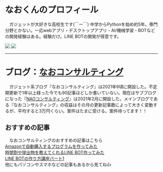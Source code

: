 # なおくんのプロフィール

　ガジェットが大好きな高校生です(￣ー￣) 中学からPythonを始め約5年。専門分野とかない。一応webアプリ・デスクトップアプリ・AI/機械学習・BOTなどの開発経験はある。経験だけ。LINE BOTの開発が得意です。
 
![](https://img.shields.io/badge/I%20love-Python-success) ![](https://img.shields.io/twitter/follow/nao_consulting?style=social)
___
# ブログ：[なおコンサルティング](https://nao-consulting.net/)

　ガジェット系ブログ『なおコンサルティング』は2021年9頃に開設した。不定期更新で1年以上経った今でも90記事ほどしか書いていない。現在はサブブログになった『[NAOコンサルティング](https://note.com/naokun_gadget)』は2021年2月に開設した。メインブログである『なおコンサルティング』の収益はその月の更新記事数によって大きく変動するが、平均すると3万円くらい。案件はたまに受ける。案件待ってます！！
 
## おすすめの記事

　なおコンサルティングのおすすめの記事はこちら  
 [Amazonで自動購入するプログラムを作ってみた](https://nao-consulting.net/1961/)  
 [時間割や提出物を教えてくれるLINE BOT作ってみた](https://nao-consulting.net/2365/)  
 [LINE BOTの作り方講座パート1](https://nao-consulting.net/3041/)  
 他にもパソコンやスマホなどの記事もあるから見てね👍
 
